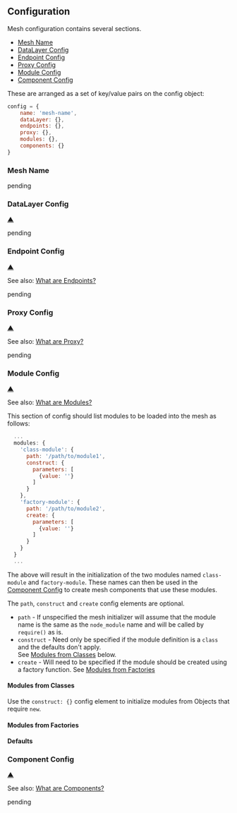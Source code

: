 ## Configuration

Mesh configuration contains several sections.

* [Mesh Name](#mesh-name)
* [DataLayer Config](#datalayer-config)
* [Endpoint Config](#endpoint-config)
* [Proxy Config](#proxy-config)
* [Module Config](#module-config)
* [Component Config](#component-config)

These are arranged as a set of key/value pairs on the config object:

```javascript
config = {
    name: 'mesh-name',
    dataLayer: {},
    endpoints: {},
    proxy: {},
    modules: {},
    components: {}
}
```

### Mesh Name

pending

### DataLayer Config

[&#9650;](#configuration)

pending

### Endpoint Config

[&#9650;](#configuration)

See also: [What are Endpoints?](#pending)

pending

### Proxy Config

[&#9650;](#configuration)

See also: [What are Proxy?](#pending)

pending

### Module Config

[&#9650;](#configuration)

See also: [What are Modules?](#pending)

This section of config should list modules to be loaded into the mesh as follows:

```javascript
  ...
  modules: {
    'class-module': {
      path: '/path/to/module1',
      construct: {
        parameters: [
          {value: ''}
        ]
      }
    },
    'factory-module': {
      path: '/path/to/module2',
      create: {
        parameters: [
          {value: ''}
        ]
      }
    }
  }
  ...
```

The above will result in the initialization of the two modules named `class-module` and `factory-module`. These names can then be used in the [Component Config](#component-config) to create mesh components that use these modules.

The `path`, `construct` and `create` config elements are optional. 

* `path` - If unspecified the mesh initializer will assume that the module name is the same as the `node_module` name and will be called by `require()` as is.
* `construct` - Need only be specified if the module definition is a `class` and the defaults don't apply. <br/> See [Modules from Classes](modules-from-classes) below.
* `create` - Will need to be specified if the module should be created using a factory function. See [Modules from Factories](#modules-from-factories)

#### Modules from Classes

Use the `construct: {}` config element to initialize modules from Objects that require `new`. 


#### Modules from Factories

#### Defaults

### Component Config

[&#9650;](#configuration)

See also: [What are Components?](#pending)

pending
